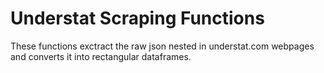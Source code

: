 Understat Scraping Functions 
=============================
These functions exctract the raw json nested in understat.com webpages and converts it into rectangular dataframes.
